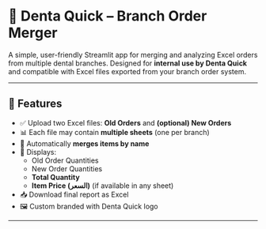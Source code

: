 # 🦷 Denta Quick – Branch Order Merger

A simple, user-friendly Streamlit app for merging and analyzing Excel orders from multiple dental branches. Designed for **internal use by Denta Quick** and compatible with Excel files exported from your branch order system.

---

## 🚀 Features

- ✅ Upload two Excel files: **Old Orders** and **(optional) New Orders**
- 📊 Each file may contain **multiple sheets** (one per branch)
- 🔁 Automatically **merges items by name**
- 🧾 Displays:
  - Old Order Quantities
  - New Order Quantities
  - **Total Quantity**
  - **Item Price (السعر)** (if available in any sheet)
- 📥 Download final report as Excel
- 🖼️ Custom branded with Denta Quick logo

---
